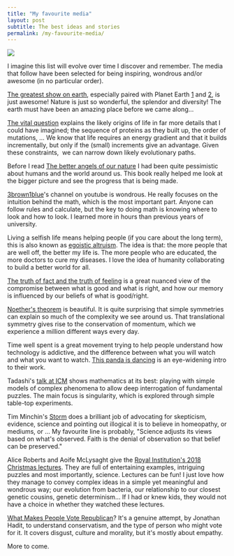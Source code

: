 ```yaml
---
title: "My favourite media"
layout: post
subtitle: The best ideas and stories
permalink: /my-favourite-media/
---
```


![]({{site.baseurl}}/assets/my-favourite-media/{{page.coverImage}})

I imagine this list will evolve over time I discover and remember. The media that follow have been selected for being inspiring, wondrous and/or awesome (in no particular order).

[The greatest show on earth](https://www.goodreads.com/book/show/6117055-the-greatest-show-on-earth), especially paired with Planet Earth [1](https://www.youtube.com/watch?v=tiVNk6_0GdY) and [2](https://www.youtube.com/watch?v=c8aFcHFu8QM), is just awesome! Nature is just so wonderful, the splendor and diversity! The earth must have been an amazing place before we came along...

[The vital question](https://www.goodreads.com/book/show/26530386-the-vital-question?from_search=true) explains the likely origins of life in far more details that I could have imagined; the sequence of proteins as they built up, the order of mutations, ... We know that life requires an energy gradient and that it builds incrementally, but only if the (small) increments give an advantage. Given these constraints,  we can narrow down likely evolutionary paths.

Before I read [The better angels of our nature](https://www.goodreads.com/book/show/11107244-the-better-angels-of-our-nature) I had been quite pessimistic about humans and the world around us. This book really helped me look at the bigger picture and see the progress that is being made.
<!-- +factfulness + ourworld in data -->

[3brown1blue](https://www.youtube.com/channel/UCYO_jab_esuFRV4b17AJtAw)'s channel on youtube is wondrous. He really focuses on the intuition behind the math, which is the most important part. Anyone can follow rules and calculate, but the key to doing math is knowing where to look and how to look. I learned more in hours than previous years of university.

Living a selfish life means helping people (if you care about the long term), this is also known as [egoistic altruism](https://www.youtube.com/watch?v=rvskMHn0sqQ). The idea is that: the more people that are well off, the better my life is. The more people who are educated, the more doctors to cure my diseases. I love the idea of humanity collaborating to build a better world for all.

<!-- also https://ourworldindata.org/talent-is-everywhere-opportunity-is-not -->

[The truth of fact and the truth of feeling](https://www.goodreads.com/book/show/18455800-the-truth-of-fact-the-truth-of-feeling) is a great nuanced view of the compromise between what is good and what is right, and how our memory is influenced by our beliefs of what is good/right.

[Noether's theorem](https://www.youtube.com/watch?v=CxlHLqJ9I0A) is beautiful. It is quite surprising that simple symmetries can explain so much of the complexity we see around us. That translational symmetry gives rise to the conservation of momentum, which we experience a million different ways every day.

Time well spent is a great movement trying to help people understand how technology is addictive, and the difference between what you will watch and what you want to watch. [This panda is dancing](https://www.youtube.com/watch?v=tf9ZhU7zF8s) is an eye-widening intro to their work.

Tadashi's [talk at ICM](https://www.youtube.com/watch?v=ZDXEr1qerYQ) shows mathematics at its best: playing with simple models of complex phenomena to allow deep interrogation of fundamental puzzles. The main focus is singularity, which is explored through simple table-top experiments.

Tim Minchin's [Storm](https://www.youtube.com/watch?v=HhGuXCuDb1U) does a brilliant job of advocating for skepticism, evidence, science and pointing out illogical it is to believe in homeopathy, or mediums, or ... My favourite line is probably, "Science adjusts its views based on what's observed. Faith is the denial of observation so that belief can be preserved."

Alice Roberts and Aoife McLysaght give the [Royal Institution's 2018 Christmas lectures](https://www.rigb.org/christmas-lectures/watch/2018/who-am-i/). They are full of entertaining examples, intriguing puzzles and most importantly, science. Lectures can be fun! I just love how they manage to convey complex ideas in a simple yet meaningful and wondrous way; our evolution from bacteria, our relationship to our closest genetic cousins, genetic determinism... If I had or knew kids, they would not have a choice in whether they watched these lectures.

[What Makes People Vote Republican](https://www.edge.org/conversation/what-makes-vote-republican)? It's a genuine attempt, by Jonathan Hadit, to understand conservatism, and the type of person who might vote for it. It covers disgust, culture and morality, but it's mostly about empathy.

More to come.

<!-- https://mindingourway.com/on-caring/ -->
